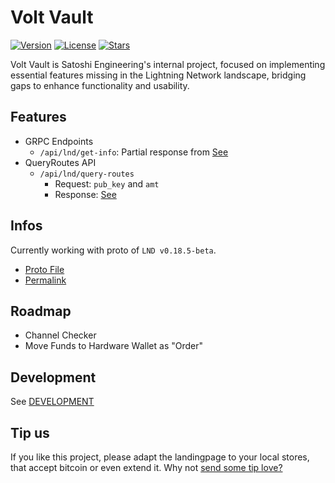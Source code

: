 # Volt Vault

[![Version](https://img.shields.io/github/package-json/v/Satoshi-Engineering/volt-vault?color=6B3D91)](https://github.com/Satoshi-Engineering/volt-vault/)
[![License](https://img.shields.io/github/license/Satoshi-Engineering/volt-vault?color=6B3D91)](https://github.com/Satoshi-Engineering/volt-vault/blob/main/LICENSE)
[![Stars](https://img.shields.io/github/stars/Satoshi-Engineering/volt-vault.svg?style=flat&color=6B3D91)](https://github.com/Satoshi-Engineering/volt-vault/stargazers)

Volt Vault is Satoshi Engineering's internal project, focused on implementing essential features missing
in the Lightning Network landscape, bridging gaps to enhance functionality and usability.

## Features

- GRPC Endpoints
  - `/api/lnd/get-info`: Partial response from [See](https://lightning.engineering/api-docs/api/lnd/lightning/get-info/)
- QueryRoutes API
  - `/api/lnd/query-routes`
    - Request: `pub_key` and `amt`
    - Response: [See](https://lightning.engineering/api-docs/api/lnd/lightning/query-routes/)

## Infos

Currently working with proto of `LND v0.18.5-beta`.

- [Proto File](https://github.com/lightningnetwork/lnd/blob/v0.18.5-beta/lnrpc/lightning.proto)
- [Permalink](https://github.com/lightningnetwork/lnd/blob/4ccf4fc24c750d098cf24566ef4bbc0311c7d476/lnrpc/lightning.proto)

## Roadmap

- Channel Checker
- Move Funds to Hardware Wallet as "Order"

## Development

See [DEVELOPMENT](docs/DEVELOPMENT.md)

## Tip us

If you like this project, please adapt the landingpage to your local stores, that
accept bitcoin or even extend it. Why not [send some tip love?](https://satoshiengineering.com/tipjar/)
